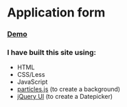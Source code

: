 # Application form

### [Demo](https://zhannapopenko.github.io/form/)

### I have built this site using:
- HTML
- CSS/Less
- JavaScript
- [particles.js](https://vincentgarreau.com/particles.js/) (to create a background)
- [jQuery UI](https://jqueryui.com/) (to create a Datepicker)
